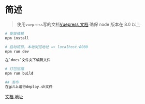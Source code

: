 # 简述

> 使用`vuepress`写的文档[Vuepress 文档](https://vuepress.vuejs.org/zh/)
> 确保 node 版本在 8.0 以上

```bash
# 安装依赖
npm install

# 启动项目，本地浏览地址 => localhost:8080
npm run dev

在`docs`文件夹下编辑文件

# 打包压缩
npm run build

## 发布
在git上运行deploy.sh文件

```

[文档 地址](https://hkx930919.github.io/book-view/)
